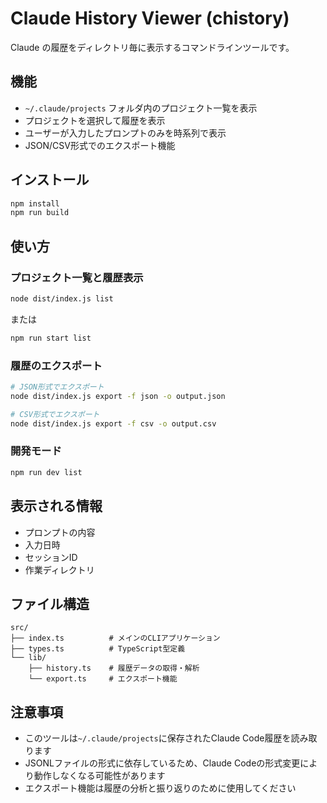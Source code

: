 # Claude History Viewer (chistory)

Claude の履歴をディレクトリ毎に表示するコマンドラインツールです。

## 機能

- `~/.claude/projects` フォルダ内のプロジェクト一覧を表示
- プロジェクトを選択して履歴を表示
- ユーザーが入力したプロンプトのみを時系列で表示
- JSON/CSV形式でのエクスポート機能

## インストール

```bash
npm install
npm run build
```

## 使い方

### プロジェクト一覧と履歴表示

```bash
node dist/index.js list
```

または

```bash
npm run start list
```

### 履歴のエクスポート

```bash
# JSON形式でエクスポート
node dist/index.js export -f json -o output.json

# CSV形式でエクスポート
node dist/index.js export -f csv -o output.csv
```

### 開発モード

```bash
npm run dev list
```

## 表示される情報

- プロンプトの内容
- 入力日時
- セッションID
- 作業ディレクトリ

## ファイル構造

```
src/
├── index.ts          # メインのCLIアプリケーション
├── types.ts          # TypeScript型定義
└── lib/
    ├── history.ts    # 履歴データの取得・解析
    └── export.ts     # エクスポート機能
```

## 注意事項

- このツールは`~/.claude/projects`に保存されたClaude Code履歴を読み取ります
- JSONLファイルの形式に依存しているため、Claude Codeの形式変更により動作しなくなる可能性があります
- エクスポート機能は履歴の分析と振り返りのために使用してください